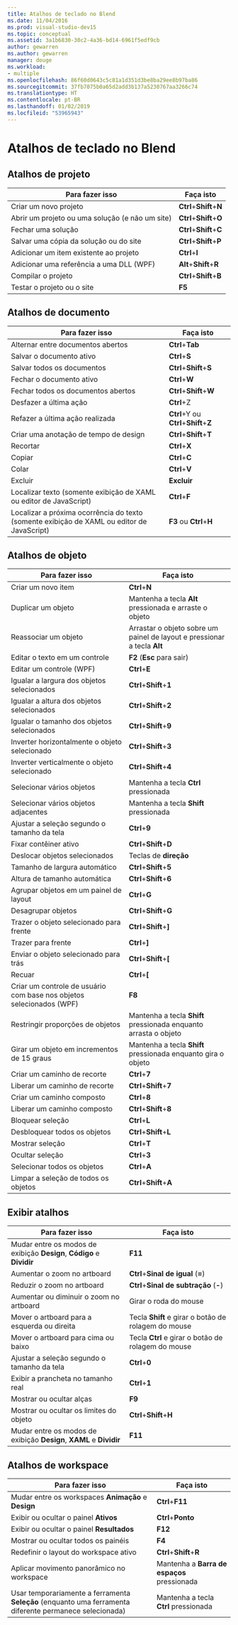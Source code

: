 ```yaml
---
title: Atalhos de teclado no Blend
ms.date: 11/04/2016
ms.prod: visual-studio-dev15
ms.topic: conceptual
ms.assetid: 3a1b6830-30c2-4a36-bd14-6961f5edf9cb
author: gewarren
ms.author: gewarren
manager: douge
ms.workload:
- multiple
ms.openlocfilehash: 86f60d0643c5c81a1d351d3be8ba29ee8b97ba86
ms.sourcegitcommit: 37fb7075b0a65d2add3b137a5230767aa3266c74
ms.translationtype: HT
ms.contentlocale: pt-BR
ms.lasthandoff: 01/02/2019
ms.locfileid: "53965943"
---
```

# <a name="keyboard-shortcuts-in-blend"></a>Atalhos de teclado no Blend

## <a name="project-shortcuts"></a>Atalhos de projeto

|Para fazer isso|Faça isto|
|----------------|-------------|
|Criar um novo projeto|**Ctrl**+**Shift**+**N**|
|Abrir um projeto ou uma solução (e não um site)|**Ctrl**+**Shift**+**O**|
|Fechar uma solução|**Ctrl**+**Shift**+**C**|
|Salvar uma cópia da solução ou do site|**Ctrl**+**Shift**+**P**|
|Adicionar um item existente ao projeto|**Ctrl**+**I**|
|Adicionar uma referência a uma DLL (WPF)|**Alt**+**Shift**+**R**|
|Compilar o projeto|**Ctrl**+**Shift**+**B**|
|Testar o projeto ou o site|**F5**|

## <a name="document-shortcuts"></a>Atalhos de documento

|Para fazer isso|Faça isto|
|----------------|-------------|
|Alternar entre documentos abertos|**Ctrl**+**Tab**|
|Salvar o documento ativo|**Ctrl**+**S**|
|Salvar todos os documentos|**Ctrl**+**Shift**+**S**|
|Fechar o documento ativo|**Ctrl**+**W**|
|Fechar todos os documentos abertos|**Ctrl**+**Shift**+**W**|
|Desfazer a última ação|**Ctrl**+Z|
|Refazer a última ação realizada|**Ctrl**+Y ou **Ctrl**+**Shift**+**Z**|
|Criar uma anotação de tempo de design|**Ctrl**+**Shift**+**T**|
|Recortar|**Ctrl**+**X**|
|Copiar|**Ctrl**+**C**|
|Colar|**Ctrl**+**V**|
|Excluir|**Excluir**|
|Localizar texto (somente exibição de XAML ou editor de JavaScript)|**Ctrl**+**F**|
|Localizar a próxima ocorrência do texto (somente exibição de XAML ou editor de JavaScript)|**F3** ou **Ctrl**+**H**|

## <a name="object-shortcuts"></a>Atalhos de objeto

|Para fazer isso|Faça isto|
|----------------|-------------|
|Criar um novo item|**Ctrl**+**N**|
|Duplicar um objeto|Mantenha a tecla **Alt** pressionada e arraste o objeto|
|Reassociar um objeto|Arrastar o objeto sobre um painel de layout e pressionar a tecla **Alt**|
|Editar o texto em um controle|**F2** (**Esc** para sair)|
|Editar um controle (WPF)|**Ctrl**+**E**|
|Igualar a largura dos objetos selecionados|**Ctrl**+**Shift**+**1**|
|Igualar a altura dos objetos selecionados|**Ctrl**+**Shift**+**2**|
|Igualar o tamanho dos objetos selecionados|**Ctrl**+**Shift**+**9**|
|Inverter horizontalmente o objeto selecionado|**Ctrl**+**Shift**+**3**|
|Inverter verticalmente o objeto selecionado|**Ctrl**+**Shift**+**4**|
|Selecionar vários objetos|Mantenha a tecla **Ctrl** pressionada|
|Selecionar vários objetos adjacentes|Mantenha a tecla **Shift** pressionada|
|Ajustar a seleção segundo o tamanho da tela|**Ctrl**+**9**|
|Fixar contêiner ativo|**Ctrl**+**Shift**+**D**|
|Deslocar objetos selecionados|Teclas de **direção**|
|Tamanho de largura automático|**Ctrl**+**Shift**+**5**|
|Altura de tamanho automática|**Ctrl**+**Shift**+**6**|
|Agrupar objetos em um painel de layout|**Ctrl**+**G**|
|Desagrupar objetos|**Ctrl**+**Shift**+**G**|
|Trazer o objeto selecionado para frente|**Ctrl**+**Shift**+**]**|
|Trazer para frente|**Ctrl**+**]**|
|Enviar o objeto selecionado para trás|**Ctrl**+**Shift**+**[**|
|Recuar|**Ctrl**+**[**|
|Criar um controle de usuário com base nos objetos selecionados (WPF)|**F8**|
|Restringir proporções de objetos|Mantenha a tecla **Shift** pressionada enquanto arrasta o objeto|
|Girar um objeto em incrementos de 15 graus|Mantenha a tecla **Shift** pressionada enquanto gira o objeto|
|Criar um caminho de recorte|**Ctrl**+**7**|
|Liberar um caminho de recorte|**Ctrl**+**Shift**+**7**|
|Criar um caminho composto|**Ctrl**+**8**|
|Liberar um caminho composto|**Ctrl**+**Shift**+**8**|
|Bloquear seleção|**Ctrl**+**L**|
|Desbloquear todos os objetos|**Ctrl**+**Shift**+**L**|
|Mostrar seleção|**Ctrl**+**T**|
|Ocultar seleção|**Ctrl**+**3**|
|Selecionar todos os objetos|**Ctrl**+**A**|
|Limpar a seleção de todos os objetos|**Ctrl**+**Shift**+**A**|

## <a name="view-shortcuts"></a>Exibir atalhos

|Para fazer isso|Faça isto|
|----------------|-------------|
|Mudar entre os modos de exibição **Design**, **Código** e **Dividir**|**F11**|
|Aumentar o zoom no artboard|**Ctrl**+**Sinal de igual** (**=**)|
|Reduzir o zoom no artboard|**Ctrl**+**Sinal de subtração** (**-**)|
|Aumentar ou diminuir o zoom no artboard|Girar o roda do mouse|
|Mover o artboard para a esquerda ou direita|Tecla **Shift** e girar o botão de rolagem do mouse|
|Mover o artboard para cima ou baixo|Tecla **Ctrl** e girar o botão de rolagem do mouse|
|Ajustar a seleção segundo o tamanho da tela|**Ctrl**+**0**|
|Exibir a prancheta no tamanho real|**Ctrl**+**1**|
|Mostrar ou ocultar alças|**F9**|
|Mostrar ou ocultar os limites do objeto|**Ctrl**+**Shift**+**H**|
|Mudar entre os modos de exibição **Design**, **XAML** e **Dividir**|**F11**|

## <a name="workspace-shortcuts"></a>Atalhos de workspace

|Para fazer isso|Faça isto|
|----------------|-------------|
|Mudar entre os workspaces **Animação** e **Design**|**Ctrl**+**F11**|
|Exibir ou ocultar o painel **Ativos**|**Ctrl**+**Ponto**|
|Exibir ou ocultar o painel **Resultados**|**F12**|
|Mostrar ou ocultar todos os painéis|**F4**|
|Redefinir o layout do workspace ativo|**Ctrl**+**Shift**+**R**|
|Aplicar movimento panorâmico no workspace|Mantenha a **Barra de espaços** pressionada|
|Usar temporariamente a ferramenta **Seleção** (enquanto uma ferramenta diferente permanece selecionada)|Mantenha a tecla **Ctrl** pressionada|
